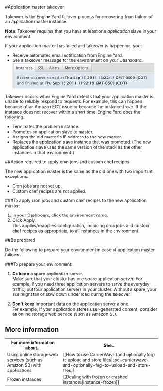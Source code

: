 #Application master takeover

Takeover is the Engine Yard failover process for recovering from failure of an application master instance.

**Note:** Takeover requires that you have at least one _application_ slave in your environment. 

If your application master has failed and takeover is happening, you:

* Receive automated email notification from Engine Yard.  
* See a takeover message for the environment on your Dashboard.  
    ![Takeover message](images/takeover_message.png)

Takeover occurs when Engine Yard detects that your application master is unable to reliably respond to requests. For example, this can happen because of an Amazon EC2 issue or because the instance froze. If the instance does not recover within a short time, Engine Yard does the following: 
 
* Terminates the problem instance.  
* Promotes an application slave to master.  
* Assigns the old master's IP address to the new master.  
* Replaces the application slave instance that was promoted. (The new application slave uses the same version of the stack as the other instances in that environment.) 
 

##Action required to apply cron jobs and custom chef recipes

The new application master is the same as the old one with two important exceptions:  

* Cron jobs are not set up.
* Custom chef recipes are not applied.

###To apply cron jobs and custom chef recipes to the new application master:
1. In your Dashboard, click the environment name.
2. Click Apply.  
    This applies/reapplies configuration, including cron jobs and custom chef recipes as appropriate, to all instances in the environment.

##Be prepared

Do the following to prepare your environment in case of application master failover. 

###To prepare your environment:

1. **Do keep** a spare application server.  
    Make sure that your cluster has one spare application server. For example, if you need three application servers to serve the everyday traffic, put four application servers in your cluster. Without a spare, your site might fail or slow down under load during the takeover.

2. **Don't keep** important data on the application server alone.  
    For example, if your application stores user-generated content, consider an online storage web service (such as Amazon S3). 

<h2 id="topic5"> More information</h2>

<table>
  <tr>
    <th>For more information about...</th><th>See...</th>
  </tr>
  <tr>
    <td>Using online storage web services (such as Amazon S3) with applications</td><td>[[How to use CarrierWave (and optionally fog) to upload and store files|use-carrierwave-and-optionally-fog-to-upload-and-store-files]] </td>
  </tr>
  <tr>
    <td>Frozen instances</td><td>[[Dealing with frozen or crashed instances|instance-frozen]]</td>
  </tr>
</table>
